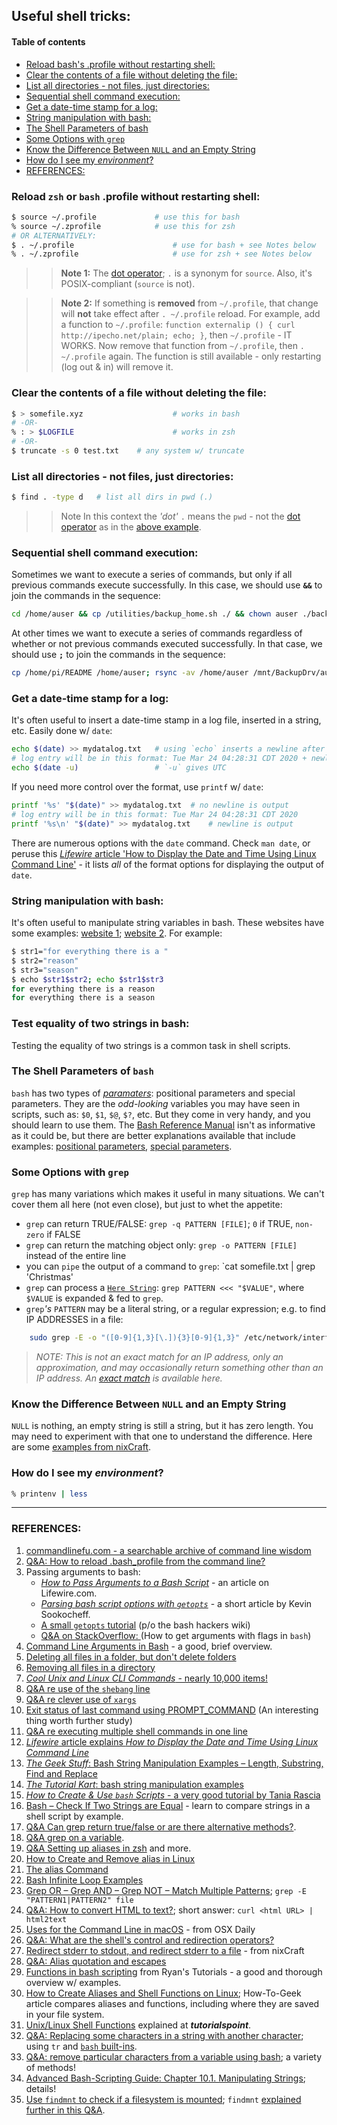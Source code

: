 ## Useful shell tricks:

#### Table of contents

* [Reload bash's .profile without restarting shell:](#reload-bashs-profile-without-restarting-shell)
* [Clear the contents of a file without deleting the file:](#clear-the-contents-of-a-file-without-deleting-the-file)
* [List all directories - not files, just directories:](#list-all-directories---not-files-just-directories)
* [Sequential shell command execution:](#sequential-shell-command-execution)
* [Get a date-time stamp for a log:](#get-a-date-time-stamp-for-a-log)
* [String manipulation with bash:](#string-manipulation-with-bash)
* [The Shell Parameters of bash](#the-shell-parameters-of-bash)
* [Some Options with `grep`](#some-options-with-grep) 
* [Know the Difference Between `NULL` and an Empty String](#know-the-difference-between-null-and-an-empty-string) 
* [How do I see my *environment*?](#how-do-i-see-my-environment)
* [REFERENCES:](#references)



### Reload `zsh` or `bash`  .profile without restarting shell:


```zsh
$ source ~/.profile				# use this for bash
% source ~/.zprofile			# use this for zsh
# OR ALTERNATIVELY: 
$ . ~/.profile						# use for bash + see Notes below 
% . ~/.zprofile						# use for zsh + see Notes below
```

>> **Note 1:** The [dot operator](https://ss64.com/bash/source.html); `.` is a synonym for `source`. Also, it's POSIX-compliant (`source` is not).

>> **Note 2:** If something is **removed** from `~/.profile`, that change will **not** take effect after `. ~/.profile` reload. For example, add a function to `~/.profile`: `function externalip () { curl http://ipecho.net/plain; echo; }`, then `~/.profile` - IT WORKS. Now remove that function from `~/.profile`, then `. ~/.profile` again. The function is still available - only restarting (log out & in) will remove it. 

### Clear the contents of a file without deleting the file:

```bash
$ > somefile.xyz					# works in bash
# -OR-
% : > $LOGFILE						# works in zsh
# -OR-
$ truncate -s 0 test.txt	# any system w/ truncate
```

### List all directories - not files, just directories:

```bash
$ find . -type d   # list all dirs in pwd (.)
```

> > Note In this context the *'dot'* `.` means the `pwd` - not the [dot operator](https://ss64.com/bash/source.html) as in the [above example](#reload-bashs-profile-without-restarting-shell). 

### Sequential shell command execution:

Sometimes we want to execute a series of commands, but only if all previous commands execute successfully. In this case, we should use **`&&`** to join the commands in the sequence: 

```bash
cd /home/auser && cp /utilities/backup_home.sh ./ && chown auser ./backup_home.sh
```
At other times we want to execute a series of commands regardless of whether or not previous commands executed successfully. In that case, we should use **`;`** to join the commands in the sequence:

```bash
cp /home/pi/README /home/auser; rsync -av /home/auser /mnt/BackupDrv/auser_backup/
```

### Get a date-time stamp for a log:

It's often useful to insert a date-time stamp in a log file, inserted in a string, etc. Easily done w/ `date`: 

```bash
echo $(date) >> mydatalog.txt   # using `echo` inserts a newline after the date & time 
# log entry will be in this format: Tue Mar 24 04:28:31 CDT 2020 + newline
echo $(date -u)                 # `-u` gives UTC 
```

If you need more control over the format, use `printf` w/ `date`:

```bash
printf '%s' "$(date)" >> mydatalog.txt	# no newline is output
# log entry will be in this format: Tue Mar 24 04:28:31 CDT 2020 
printf '%s\n' "$(date)" >> mydatalog.txt	# newline is output
```

There are numerous options with the `date` command. Check `man date`, or peruse this [*Lifewire* article 'How to Display the Date and Time Using Linux Command Line'](https://www.lifewire.com/display-date-time-using-linux-command-line-4032698) - it lists *all* of the format options for displaying the output of `date`. 

### String manipulation with bash:

It's often useful to manipulate string variables in bash. These websites have some examples: [website 1](https://www.tutorialkart.com/bash-shell-scripting/bash-string-manipulation-examples/); [website 2](https://www.thegeekstuff.com/2010/07/bash-string-manipulation/). For example:

```bash
$ str1="for everything there is a "
$ str2="reason"
$ str3="season"
$ echo $str1$str2; echo $str1$str3
for everything there is a reason
for everything there is a season
```

### Test equality of two strings in bash:

Testing the equality of two strings is a common task in shell scripts.



### The Shell Parameters of `bash`

`bash` has two types of [*paramaters*](https://www.gnu.org/software/bash/manual/bash.html#Shell-Parameters): positional parameters and special parameters. They are the *odd-looking* variables you may have seen in scripts, such as: `$0`, `$1`, `$@`, `$?`, etc.  But they come in very handy, and you should learn to use them. The [Bash Reference Manual](https://www.gnu.org/savannah-checkouts/gnu/bash/manual/bash.html) isn't as informative as it could be, but there are better explanations available that include examples: [positional parameters](https://www.thegeekstuff.com/2010/05/bash-shell-positional-parameters/), [special parameters](https://www.thegeekstuff.com/2010/05/bash-shell-special-parameters/). 

### Some Options with `grep`

`grep` has many variations which makes it useful in many situations. We can't cover them all here (not even close), but just to whet the appetite: 

* `grep` can return TRUE/FALSE: `grep -q PATTERN [FILE]`; `0` if TRUE, `non-zero` if FALSE
* `grep` can return the matching object only: `grep -o PATTERN [FILE]` instead of the entire line
* you can `pipe` the output of a command to `grep`:  `cat somefile.txt | grep 'Christmas' 
* `grep` can process a [`Here String`](https://linux.die.net/abs-guide/x15683.html):  `grep PATTERN <<< "$VALUE"`, where  `$VALUE` is expanded & fed to `grep`. 
* `grep`*'s* `PATTERN` may be a literal string, or a regular expression; e.g. to find IP ADDRESSES in a file: 

```bash
    sudo grep -E -o "([0-9]{1,3}[\.]){3}[0-9]{1,3}" /etc/network/interfaces
```

>*NOTE: This is not an exact match for an IP address, only an approximation, and may occasionally return something other than an IP address. An [exact match](https://www.regextester.com/22) is available here.* 



### Know the Difference Between `NULL` and an Empty String

`NULL` is nothing, an empty string is still a string, but it has zero length. You may need to experiment with that one to understand the difference. Here are some [examples from nixCraft](https://www.cyberciti.biz/faq/bash-shell-find-out-if-a-variable-has-null-value-or-not/).



### How do I see my *environment*?

```zsh
% printenv | less
```





<hr>

### REFERENCES:

1. [commandlinefu.com - a searchable archive of command line wisdom](https://www.commandlinefu.com/commands/browse)  
2. [Q&A: How to reload .bash_profile from the command line?](https://stackoverflow.com/questions/4608187/how-to-reload-bash-profile-from-the-command-line) 
3. Passing arguments to bash:
   - [*How to Pass Arguments to a Bash Script*](https://www.lifewire.com/pass-arguments-to-bash-script-2200571) - an article on Lifewire.com. 
   - [*Parsing bash script options with `getopts`*](https://sookocheff.com/post/bash/parsing-bash-script-arguments-with-shopts/) - a short article by Kevin Sookocheff. 
   - [A small `getopts` tutorial](https://wiki.bash-hackers.org/howto/getopts_tutorial) (p/o the bash hackers wiki) 
   - [Q&A on StackOverflow: ](https://stackoverflow.com/questions/7069682/how-to-get-arguments-with-flags-in-bash) (How to get arguments with flags in `bash`)
4. [Command Line Arguments in Bash](https://tecadmin.net/tutorial/bash-scripting/bash-command-arguments/) - a good, brief overview.
5. [Deleting all files in a folder, but don't delete folders](https://superuser.com/questions/52520/delete-all-files-in-a-folder-without-deleting-directories-os-x) 
6. [Removing all files in a directory](https://unix.stackexchange.com/questions/12593/how-to-remove-all-the-files-in-a-directory) 
7. [*Cool Unix and Linux CLI Commands* - nearly 10,000 items!](https://www.scribd.com/doc/232825009/Cool-Unix-CLI) 
8. [Q&A re use of the `shebang` line](https://unix.stackexchange.com/questions/517370/shebang-or-not-shebang) 
9. [Q&A re clever use of `xargs` ](https://unix.stackexchange.com/questions/518186/usage-of-touch-with-pipeline)  
10. [Exit status of last command using PROMPT_COMMAND](https://unix.stackexchange.com/questions/519680/exit-status-of-last-command-using-prompt-command) (An interesting thing worth further study) 
11. [Q&A re executing multiple shell commands in one line](https://stackoverflow.com/questions/13077241/execute-combine-multiple-linux-commands-in-one-line) 
12. [*Lifewire* article explains *How to Display the Date and Time Using Linux Command Line*](https://www.lifewire.com/display-date-time-using-linux-command-line-4032698) 
13. [*The Geek Stuff*: Bash String Manipulation Examples – Length, Substring, Find and Replace](https://www.thegeekstuff.com/2010/07/bash-string-manipulation/) 
14. [*The Tutorial Kart*: bash string manipulation examples](https://www.tutorialkart.com/bash-shell-scripting/bash-string-manipulation-examples/) 
15. [*How to Create & Use `bash` Scripts* - a very good tutorial by Tania Rascia](https://www.taniarascia.com/how-to-create-and-use-bash-scripts/) 
16. [Bash – Check If Two Strings are Equal](https://tecadmin.net/tutorial/bash/examples/check-if-two-strings-are-equal/) - learn to compare strings in a shell script by example.
17. [Q&A Can grep return true/false or are there alternative methods?](https://unix.stackexchange.com/questions/48535/can-grep-return-true-false-or-are-there-alternative-methods).
18. [Q&A grep on a variable](https://unix.stackexchange.com/questions/163810/grep-on-a-variable).
19. [Q&A Setting up aliases in zsh](https://askubuntu.com/questions/31216/setting-up-aliases-in-zsh) and more. 
20. [How to Create and Remove alias in Linux](https://linoxide.com/linux-how-to/create-remove-alias-linux/) 
21. [The alias Command](http://www.linfo.org/alias.html) 
22. [Bash Infinite Loop Examples](https://www.cyberciti.biz/faq/bash-infinite-loop/) 
23. [Grep OR – Grep AND – Grep NOT – Match Multiple Patterns](https://www.shellhacks.com/grep-or-grep-and-grep-not-match-multiple-patterns/); `grep -E "PATTERN1|PATTERN2" file`
24. [Q&A: How to convert HTML to text?](https://superuser.com/questions/673878/how-to-convert-html-to-text); short answer: `curl <html URL> | html2text` 
25. [Uses for the Command Line in macOS](https://osxdaily.com/category/command-line/)  - from OSX Daily
26. [Q&A: What are the shell's control and redirection operators?](https://unix.stackexchange.com/questions/159513/what-are-the-shells-control-and-redirection-operators) 
27. [Redirect stderr to stdout, and redirect stderr to a file](https://www.cyberciti.biz/faq/redirecting-stderr-to-stdout/) - from nixCraft
28. [Q&A: Alias quotation and escapes](https://raspberrypi.stackexchange.com/questions/111889/alias-quotation-and-escapes) 
29. [Functions in bash scripting](https://ryanstutorials.net/bash-scripting-tutorial/bash-functions.php) from Ryan's Tutorials - a good and thorough overview w/ examples.
30. [How to Create Aliases and Shell Functions on Linux](https://www.howtogeek.com/439736/how-to-create-aliases-and-shell-functions-on-linux/); How-To-Geek article compares aliases and functions, including where they are saved in your file system. 
31. [Unix/Linux Shell Functions](https://www.tutorialspoint.com/unix/unix-shell-functions.htm) explained at ***tutorialspoint***.
32. [Q&A: Replacing some characters in a string with another character](https://stackoverflow.com/questions/2871181/replacing-some-characters-in-a-string-with-another-character); using `tr` and [`bash` built-ins](http://tldp.org/LDP/abs/html/string-manipulation.html).
33. [Q&A: remove particular characters from a variable using bash](https://unix.stackexchange.com/questions/104881/remove-particular-characters-from-a-variable-using-bash); a variety of methods!
34. [Advanced Bash-Scripting Guide: Chapter 10.1. Manipulating Strings](http://tldp.org/LDP/abs/html/string-manipulation.html); details!
35. [Use `findmnt` to check if a filesystem is mounted](https://unix.stackexchange.com/a/444553/286615); `findmnt` [explained further in this Q&A](https://stackoverflow.com/a/46025626/5395338).